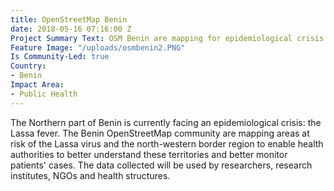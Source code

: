 ```yaml
---
title: OpenStreetMap Benin
date: 2018-05-16 07:16:00 Z
Project Summary Text: OSM Benin are mapping for epidemiological crisis preparedness
Feature Image: "/uploads/osmbenin2.PNG"
Is Community-Led: true
Country:
- Benin
Impact Area:
- Public Health
---
```


The Northern part of Benin is currently facing an epidemiological crisis: the Lassa fever. The Benin OpenStreetMap community are mapping areas at risk of the Lassa virus and the north-western border region to enable health authorities to better understand these territories and better monitor patients' cases. The data collected will be used by researchers, research institutes, NGOs and health structures.